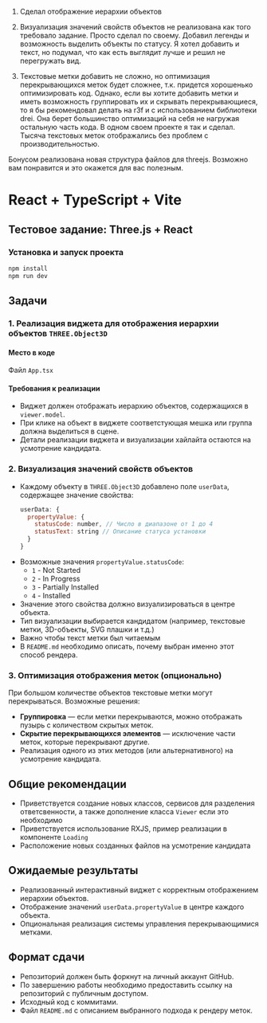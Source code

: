 1. Сделал отображение иерархии объектов

2. Визуализация значений свойств объектов не реализована как того требовало задание.
   Просто сделал по своему. Добавил легенды и возможность выделить объекты по статусу.
   Я хотел добавить и текст, но подумал, что как есть выглядит лучше и решил не перегружать вид.

3. Текстовые метки добавить не сложно, но оптимизация перекрывающихся меток будет сложнее, т.к. придется хорошенько оптимизировать код.
   Однако, если вы хотите добавить метки и иметь возможность группировать их и скрывать перекрывающиеся, то я бы рекомендовал делать на r3f и с использованием библиотеки drei.
   Она берет большинство оптимизаций на себя не нагружая остальную часть кода.
   В одном своем проекте я так и сделал. Тысяча текстовых меток отображались без проблем с производительностью.

Бонусом реализована новая структура файлов для threejs. Возможно вам понравится и это окажется для вас полезным.

# React + TypeScript + Vite

## Тестовое задание: Three.js + React

### Установка и запуск проекта

```sh
npm install
npm run dev
```

## Задачи

### **1. Реализация виджета для отображения иерархии объектов `THREE.Object3D`**

#### **Место в коде**

Файл `App.tsx`

#### **Требования к реализации**

- Виджет должен отображать иерархию объектов, содержащихся в `viewer.model`.
- При клике на объект в виджете соответстующая мешка или группа должна выделиться в сцене.
- Детали реализации виджета и визуализации хайлайта остаются на усмотрение кандидата.

### **2. Визуализация значений свойств объектов**

- Каждому объекту в `THREE.Object3D` добавлено поле `userData`, содержащее значение свойства:
  ```js
  userData: {
    propertyValue: {
      statusCode: number, // Число в диапазоне от 1 до 4
      statusText: string // Описание статуса установки
    }
  }
  ```
- Возможные значения `propertyValue.statusCode`:
  - `1` - Not Started
  - `2` - In Progress
  - `3` - Partially Installed
  - `4` - Installed
- Значение этого свойства должно визуализироваться в центре объекта.
- Тип визуализации выбирается кандидатом (например, текстовые метки, 3D-объекты, SVG плашки и т.д.)
- Важно чтобы текст метки был читаемым
- В `README.md` необходимо описать, почему выбран именно этот способ рендера.

### **3. Оптимизация отображения меток (опционально)**

При большом количестве объектов текстовые метки могут перекрываться. Возможные решения:

- **Группировка** — если метки перекрываются, можно отображать пузырь с количеством скрытых меток.
- **Скрытие перекрывающихся элементов** — исключение части меток, которые перекрывают другие.
- Реализация одного из этих методов (или альтернативного) на усмотрение кандидата.

## **Общие рекомендации**

- Приветствуется создание новых классов, сервисов для разделения ответсвенности, а также дополнение класса `Viewer` если это необходимо
- Приветствуется использование RXJS, пример реализации в компоненте `Loading`
- Расположение новых созданных файлов на усмотрение кандидата

## **Ожидаемые результаты**

- Реализованный интерактивный виджет с корректным отображением иерархии объектов.
- Отображение значений `userData.propertyValue` в центре каждого объекта.
- Опциональная реализация системы управления перекрывающимися метками.

## **Формат сдачи**

- Репозиторий должен быть форкнут на личный аккаунт GitHub.
- По завершению работы необходимо предоставить ссылку на репозиторий с публичным доступом.
- Исходный код с коммитами.
- Файл `README.md` с описанием выбранного подхода к рендеру меток.
